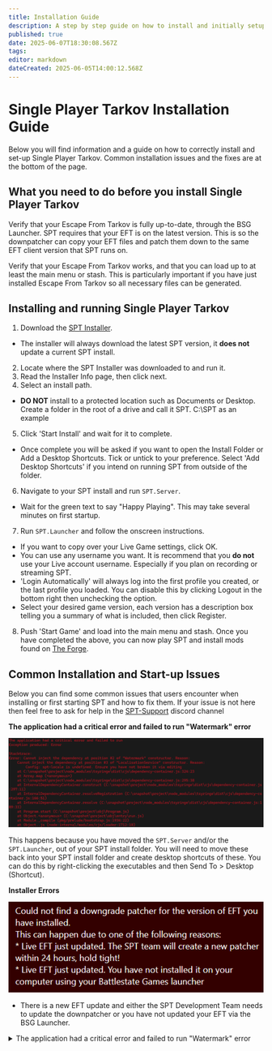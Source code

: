 ```yaml
---
title: Installation Guide
description: A step by step guide on how to install and initially setup Single Player Tarkov.
published: true
date: 2025-06-07T18:30:08.567Z
tags: 
editor: markdown
dateCreated: 2025-06-05T14:00:12.568Z
---
```


# Single Player Tarkov Installation Guide
Below you will find information and a guide on how to correctly install and set-up Single Player Tarkov. Common installation issues and the fixes are at the bottom of the page.


## What you need to do before you install Single Player Tarkov
Verify that your Escape From Tarkov is fully up-to-date, through the BSG Launcher.
SPT requires that your EFT is on the latest version. This is so the downpatcher can copy your EFT files and patch them down to the same EFT client version that SPT runs on.

Verify that your Escape From Tarkov works, and that you can load up to at least the main menu or stash.
This is particularly important if you have just installed Escape From Tarkov so all necessary files can be generated.

## Installing and running Single Player Tarkov
1. Download the [SPT Installer](https://ligma.waffle-lord.net/SPTInstaller.exe). 
- The installer will always download the latest SPT version, it **does not** update a current SPT install.
2. Locate where the SPT Installer was downloaded to and run it.
3. Read the Installer Info page, then click next.
4. Select an install path. 
- **DO NOT** install to a protected location such as Documents or Desktop. Create a folder in the root of a drive and call it SPT. C:\SPT as an example
5. Click 'Start Install' and wait for it to complete.
- Once complete you will be asked if you want to open the Install Folder or Add a Desktop Shortcuts. Tick or untick to your preference. Select 'Add Desktop Shortcuts' if you intend on running SPT from outside of the folder.
6. Navigate to your SPT install and run `SPT.Server`.
- Wait for the green text to say "Happy Playing". This may take several minutes on first startup.
7. Run `SPT.Launcher` and follow the onscreen instructions.
- If you want to copy over your Live Game settings, click OK. 
- You can use any username you want. It is recommend that you **do not** use your Live account username. Especially if you plan on recording or streaming SPT.
- 'Login Automatically' will always log into the first profile you created, or the last profile you loaded. You can disable this by clicking Logout in the bottom right then unchecking the option.
- Select your desired game version, each version has a description box telling you a summary of what is included, then click Register.
8. Push 'Start Game' and load into the main menu and stash.
Once you have completed the above, you can now play SPT and install mods found on [The Forge](https://forge.sp-tarkov.com/).

## Common Installation and Start-up Issues
Below you can find some common issues that users encounter when installing or first starting SPT and how to fix them. If your issue is not here then feel free to ask for help in the [SPT-Support](https://discord.com/channels/875684761291599922/1172730102119944222) discord channel

**The application had a critical error and failed to run "Watermark" error**



![failedshortcuts.png](/failedshortcuts.png)

This happens because you have moved the `SPT.Server` and/or the `SPT.Launcher`, out of your SPT install folder. 
You will need to move these back into your SPT install folder and create desktop shortcuts of these. You can do this by right-clicking the executables and then Send To > Desktop (Shortcut).

**Installer Errors**

![installernewpatch.png](/installernewpatch.png)

- There is a new EFT update and either the SPT Development Team needs to update the downpatcher or you have not updated your EFT via the BSG Launcher.

<details>
<summary>The application had a critical error and failed to run "Watermark" error</summary>
<br>

![failedshortcuts.png](/failedshortcuts.png)

This happens because you have moved the `SPT.Server` and/or the `SPT.Launcher`, out of your SPT install folder. 
You will need to move these back into your SPT install folder and create desktop shortcuts of these. You can do this by right-clicking the executables and then Send To > Desktop (Shortcut).
</details>